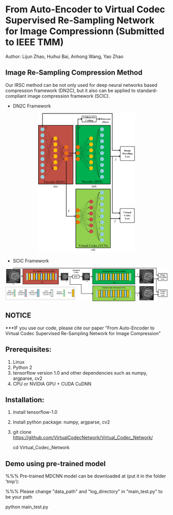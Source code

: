 # From Auto-Encoder to Virtual Codec Supervised Re-Sampling Network for Image Compressionn (Submitted to IEEE TMM)
Author: Lijun Zhao, Huihui Bai, Anhong Wang, Yao Zhao

## Image Re-Sampling Compression Method
Our IRSC method can be not only used for deep neural networks based compression framework (DN2C), but it also can be applied to standard-compliant image compression framework (SCIC).
- DN2C Framework
<p align='center'>  
  <img src='fig/DN2C.jpg' width='300'/>

- SCIC Framework
<p align='center'>  
  <img src='fig/SCIC.jpg' width='1000'/>



## NOTICE
***IF you use our code, please cite our paper "From Auto-Encoder to Virtual Codec Supervised Re-Sampling Network for Image Compression"

## Prerequisites:
1. Linux
2. Python 2
3. tensorflow version 1.0 and other dependencies such as numpy, argparse, cv2
3. CPU or NVIDIA GPU + CUDA CuDNN


## Installation:
1. Install tensorflow-1.0

2. Install python package: numpy, argparse, cv2

3. git clone https://github.com/VirtualCodecNetwork/Virtual_Codec_Network/    
   
   cd Virtual_Codec_Network 


## Demo using pre-trained model
   %%% Pre-trained MDCNN model can be downloaded at (put it in the folder 'tmp'):
   
   %%% Please change "data_path" and "log_directory" in "main_test.py" to be your path
   
   python main_test.py
